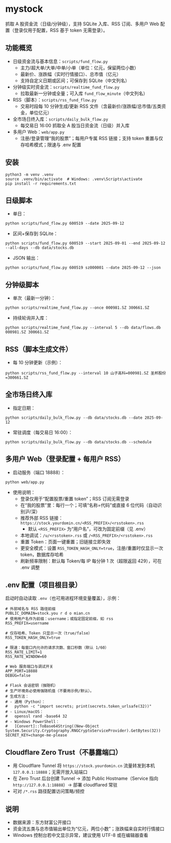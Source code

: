 # mystock

抓取 A 股资金流（日级/分钟级），支持 SQLite 入库、RSS 订阅、多用户 Web 配置（登录仅用于配置，RSS 基于 token 无需登录）。

## 功能概览
- 日级资金流与基本信息：`scripts/fund_flow.py`
  - 主力/超大单/大单/中单/小单（单位：亿元，保留两位小数）
  - 最新价、涨跌幅（实时行情接口）、总市值（亿元）
  - 支持自定义日期或区间；可保存到 SQLite（中文列名）
- 分钟级实时资金流：`scripts/realtime_fund_flow.py`
  - 拉取最新一分钟或全量；可入库 `fund_flow_minute`（中文列名）
- RSS（脚本）：`scripts/rss_fund_flow.py`
  - 交易时段每 10 分钟生成/更新 RSS 文件（含最新价/涨跌幅/总市值/五类资金，单位亿元）
- 全市场日终入库：`scripts/daily_bulk_flow.py`
  - 每交易日 16:00 抓取全 A 股当日资金流（日级）并入库
- 多用户 Web：`web/app.py`
  - 注册/登录管理“我的股票”；每用户专属 RSS 链接；支持 token 重置与仅存哈希模式；限速与 .env 配置

## 安装
```
python3 -m venv .venv
source .venv/bin/activate  # Windows: .venv\Scripts\activate
pip install -r requirements.txt
```

## 日级脚本
- 单日：
```
python scripts/fund_flow.py 600519 --date 2025-09-12
```
- 区间+保存到 SQLite：
```
python scripts/fund_flow.py 600519 --start 2025-09-01 --end 2025-09-12 --all-days --db data/stocks.db
```
- JSON 输出：
```
python scripts/fund_flow.py 600519 sz000001 --date 2025-09-12 --json
```

## 分钟级脚本
- 单次（最新一分钟）：
```
python scripts/realtime_fund_flow.py --once 000981.SZ 300661.SZ
```
- 持续轮询并入库：
```
python scripts/realtime_fund_flow.py --interval 5 --db data/flows.db 000981.SZ 300661.SZ
```

## RSS（脚本生成文件）
- 每 10 分钟更新（示例）：
```
python scripts/rss_fund_flow.py --interval 10 山子高科=000981.SZ 圣邦股份=300661.SZ
```

## 全市场日终入库
- 指定日期：
```
python scripts/daily_bulk_flow.py --db data/stocks.db --date 2025-09-12
```
- 常驻调度（每交易日 16:00）：
```
python scripts/daily_bulk_flow.py --db data/stocks.db --schedule
```

## 多用户 Web（登录配置 + 每用户 RSS）
- 启动服务（端口 18888）：
```
python web/app.py
```
- 使用说明：
  - 登录仅用于“配置股票/重置 token”；RSS 订阅无需登录
  - 在“我的股票”里：每行一个；可填“名称=代码”或直接 6 位代码（自动识别沪/深）
  - 推荐外部 RSS 链接：`https://stock.yourdomin.cn/<RSS_PREFIX>/<rsstoken>.rss`
    - 默认 `<RSS_PREFIX>` 为“用户名”，可改为固定前缀（见 .env）
  - 本地调试：`/u/<rsstoken>.rss` 或 `/<RSS_PREFIX>/<rsstoken>.rss`
  - 重置 Token：页面一键重置；旧链接立即失效
  - 更安全模式：设置 `RSS_TOKEN_HASH_ONLY=true`，注册/重置时仅显示一次 token，数据库存哈希
  - 刷新频率限制：默认每 Token/每 IP 每分钟 1 次（超限返回 429），可在 .env 调整

## .env 配置（项目根目录）
启动时自动读取 `.env`（也可用进程环境变量覆盖），示例：
```
# 外部域名与 RSS 路径前缀
PUBLIC_DOMAIN=stock.you r d o mian.cn
# 使用用户名作为前缀：username；或指定固定前缀，如 rss
RSS_PREFIX=username

# 仅存哈希、Token 只显示一次（true/false）
RSS_TOKEN_HASH_ONLY=true

# 限速：每窗口内允许的请求次数、窗口秒数（默认 1/60）
RSS_RATE_LIMIT=1
RSS_RATE_WINDOW=60

# Web 服务端口与调试开关
APP_PORT=18888
DEBUG=false

# Flask 会话密钥（强随机）
# 生产环境务必使用强随机值（不要用示例/默认）。
# 生成方法：
# - 通用（Python）：
#   python -c "import secrets; print(secrets.token_urlsafe(32))"
# - Linux/macOS：
#   openssl rand -base64 32
# - Windows PowerShell：
#   [Convert]::ToBase64String((New-Object System.Security.Cryptography.RNGCryptoServiceProvider).GetBytes(32))
SECRET_KEY=change-me-please
```

## Cloudflare Zero Trust（不暴露端口）
- 用 Cloudflare Tunnel 将 `https://stock.yourdomin.cn` 流量转发到本机 `127.0.0.1:18888`；无需开放入站端口
- 在 Zero Trust 后台创建 Tunnel → 添加 Public Hostname（Service 指向 `http://127.0.0.1:18888`）→ 部署 cloudflared 常驻
- 可对 `/*.rss` 路径配置访问策略/频控

## 说明
- 数据来源：东方财富公开接口
- 资金流五类与总市值输出单位为“亿元，两位小数”；涨跌幅来自实时行情接口
- Windows 控制台若中文显示异常，建议使用 UTF-8 或在编辑器查看
